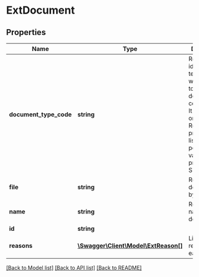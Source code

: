 # ExtDocument

## Properties
Name | Type | Description | Notes
------------ | ------------- | ------------- | -------------
**document_type_code** | **string** | Required, it identifies the template that will be used to retrieve the document configuration.  It can be omitted if Reasons are provided.  The list of possible values will be provided by Sixtema. | [optional] 
**file** | **string** | Required, document bytes array. | [optional] 
**name** | **string** | Required, name of the document. | [optional] 
**id** | **string** |  | [optional] 
**reasons** | [**\Swagger\Client\Model\ExtReason[]**](ExtReason.md) | List of sign reasons for each Signer | [optional] 

[[Back to Model list]](../../README.md#documentation-for-models) [[Back to API list]](../../README.md#documentation-for-api-endpoints) [[Back to README]](../../README.md)

